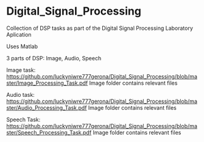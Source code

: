# Digital_Signal_Processing

Collection of DSP tasks as part of the Digital Signal Processing Laboratory Aplication

Uses Matlab



3 parts of DSP: Image, Audio, Speech


Image task:
https://github.com/luckyniwre777gerona/Digital_Signal_Processing/blob/master/Image_Processing_Task.pdf
Image folder contains relevant files


Audio task:
https://github.com/luckyniwre777gerona/Digital_Signal_Processing/blob/master/Audio_Processing_Task.pdf
Image folder contains relevant files


Speech Task:
https://github.com/luckyniwre777gerona/Digital_Signal_Processing/blob/master/Speech_Processing_Task.pdf
Image folder contains relevant files
